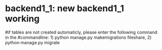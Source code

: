 # backend1_1: new backend1_1 working 
#if tables are not created automaticly, please enter the following command in the 
#commandline: 1) python manage.py makemigrations fileshare, 2) python manage.py migrate
              
